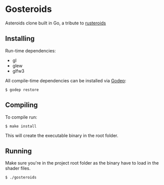 Gosteroids
==========

Asteroids clone built in Go, a tribute to [rusteroids](https://github.com/benbrunton/rusteroids)

## Installing

Run-time dependencies:

- gl
- glew
- glfw3

All compile-time dependencies can be installed via [Godep](https://github.com/tools/godep):

```
$ godep restore
```

## Compiling

To compile run:

```
$ make install
```

This will create the executable binary in the root folder.

## Running

Make sure you're in the project root folder as the binary have to load in
the shader files.

```
$ ./gosteroids
```